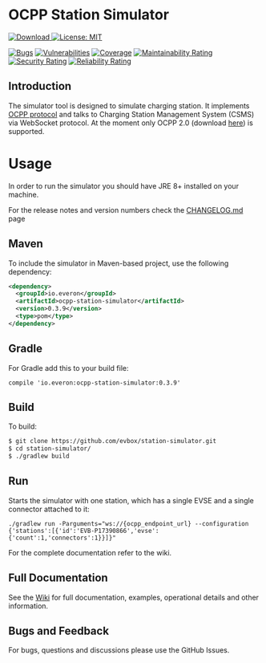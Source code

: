 OCPP Station Simulator
======================

[ ![Download](https://api.bintray.com/packages/everon/maven/ocpp-station-simulator/images/download.svg) ](https://bintray.com/everon/maven/ocpp-station-simulator/_latestVersion)
[![License: MIT](https://img.shields.io/badge/License-MIT-yellow.svg)](https://opensource.org/licenses/MIT)

[![Bugs](https://sonarcloud.io/api/project_badges/measure?project=station-simulator&metric=bugs)](https://sonarcloud.io/dashboard?id=station-simulator)
[![Vulnerabilities](https://sonarcloud.io/api/project_badges/measure?project=station-simulator&metric=vulnerabilities)](https://sonarcloud.io/dashboard?id=station-simulator)
[![Coverage](https://sonarcloud.io/api/project_badges/measure?project=station-simulator&metric=coverage)](https://sonarcloud.io/dashboard?id=station-simulator)
[![Maintainability Rating](https://sonarcloud.io/api/project_badges/measure?project=station-simulator&metric=sqale_rating)](https://sonarcloud.io/dashboard?id=station-simulator)
[![Security Rating](https://sonarcloud.io/api/project_badges/measure?project=station-simulator&metric=security_rating)](https://sonarcloud.io/dashboard?id=station-simulator)
[![Reliability Rating](https://sonarcloud.io/api/project_badges/measure?project=station-simulator&metric=reliability_rating)](https://sonarcloud.io/dashboard?id=station-simulator)

## Introduction
The simulator tool is designed to simulate charging station. It implements [OCPP protocol](https://en.wikipedia.org/wiki/Open_Charge_Point_Protocol) and talks to Charging Station Management 
System (CSMS) via WebSocket protocol. At the moment only OCPP 2.0 (download [here](https://www.openchargealliance.org/protocols/ocpp-20/)) is supported.

# Usage
In order to run the simulator you should have JRE 8+ installed on your machine.

For the release notes and version numbers check the  [CHANGELOG.md](https://github.com/evbox/station-simulator/blob/master/CHANGELOG.md) page

## Maven

To include the simulator in Maven-based project, use the following dependency:
``` xml
<dependency>
  <groupId>io.everon</groupId>
  <artifactId>ocpp-station-simulator</artifactId>
  <version>0.3.9</version>
  <type>pom</type>
</dependency>
```

## Gradle

For Gradle add this to your build file:
```
compile 'io.everon:ocpp-station-simulator:0.3.9'
```

## Build

To build:
``` Bash
$ git clone https://github.com/evbox/station-simulator.git 
$ cd station-simulator/
$ ./gradlew build
```

## Run
Starts the simulator with one station, which has a single EVSE and a single connector attached to it:

`./gradlew run -Parguments="ws://{ocpp_endpoint_url} --configuration {'stations':[{'id':'EVB-P17390866','evse':{'count':1,'connectors':1}}]}"`

For the complete documentation refer to the wiki.

## Full Documentation
See the [Wiki](https://github.com/evbox/station-simulator/wiki) for full documentation, examples, operational details and other information.

## Bugs and Feedback
For bugs, questions and discussions please use the GitHub Issues.
